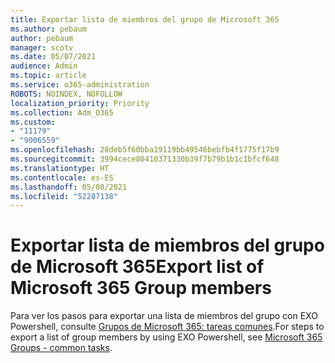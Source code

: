 ```yaml
---
title: Exportar lista de miembros del grupo de Microsoft 365
ms.author: pebaum
author: pebaum
manager: scotv
ms.date: 05/07/2021
audience: Admin
ms.topic: article
ms.service: o365-administration
ROBOTS: NOINDEX, NOFOLLOW
localization_priority: Priority
ms.collection: Adm_O365
ms.custom:
- "11179"
- "9006559"
ms.openlocfilehash: 28deb5f60bba19119bb49546bebfb4f1775f17b9
ms.sourcegitcommit: 3994cece80410371330b39f7b79b1b1c1bfcf648
ms.translationtype: HT
ms.contentlocale: es-ES
ms.lasthandoff: 05/08/2021
ms.locfileid: "52287138"
---
```

# <a name="export-list-of-microsoft-365-group-members"></a><span data-ttu-id="d74e7-102">Exportar lista de miembros del grupo de Microsoft 365</span><span class="sxs-lookup"><span data-stu-id="d74e7-102">Export list of Microsoft 365 Group members</span></span>

<span data-ttu-id="d74e7-103">Para ver los pasos para exportar una lista de miembros del grupo con EXO Powershell, consulte [Grupos de Microsoft 365: tareas comunes](https://aka.ms/M365GroupExport).</span><span class="sxs-lookup"><span data-stu-id="d74e7-103">For steps to export a list of group members by using EXO Powershell, see [Microsoft 365 Groups - common tasks](https://aka.ms/M365GroupExport).</span></span>